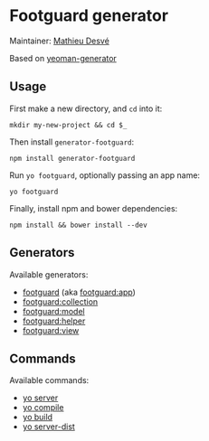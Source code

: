 # Footguard generator

Maintainer: [Mathieu Desvé](https://github.com/mazerte)

Based on [yeoman-generator](https://github.com/yeoman/yeoman-generator/)

## Usage

First make a new directory, and `cd` into it:
```
mkdir my-new-project && cd $_
```

Then install `generator-footguard`:
```
npm install generator-footguard
```

Run `yo footguard`, optionally passing an app name:
```
yo footguard
```

Finally, install npm and bower dependencies:
```
npm install && bower install --dev
```

## Generators

Available generators:

* [footguard](#app) (aka [footguard:app](#app))
* [footguard:collection](#collection)
* [footguard:model](#model)
* [footguard:helper](#helper)
* [footguard:view](#view)

## Commands

Available commands:

* [yo server](#server)
* [yo compile](#compile)
* [yo build](#build)
* [yo server-dist](#server-dist)